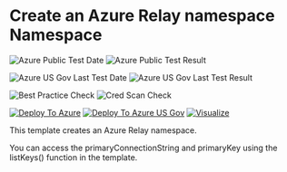 # Create an Azure Relay namespace Namespace

![Azure Public Test Date](https://azurequickstartsservice.blob.core.windows.net/badges/101-azure-relay-create-namespace/PublicLastTestDate.svg)
![Azure Public Test Result](https://azurequickstartsservice.blob.core.windows.net/badges/101-azure-relay-create-namespace/PublicDeployment.svg)

![Azure US Gov Last Test Date](https://azurequickstartsservice.blob.core.windows.net/badges/101-azure-relay-create-namespace/FairfaxLastTestDate.svg)
![Azure US Gov Last Test Result](https://azurequickstartsservice.blob.core.windows.net/badges/101-azure-relay-create-namespace/FairfaxDeployment.svg)

![Best Practice Check](https://azurequickstartsservice.blob.core.windows.net/badges/101-azure-relay-create-namespace/BestPracticeResult.svg)
![Cred Scan Check](https://azurequickstartsservice.blob.core.windows.net/badges/101-azure-relay-create-namespace/CredScanResult.svg)

[![Deploy To Azure](https://raw.githubusercontent.com/fathym-it/azure-quickstart-templates/master/1-CONTRIBUTION-GUIDE/images/deploytoazure.svg?sanitize=true)](https://portal.azure.com/#create/Microsoft.Template/uri/https%3A%2F%2Fraw.githubusercontent.com%2Ffathym-it%2Fazure-quickstart-templates%2Fmaster%2F101-azure-relay-create-namespace%2Fazuredeploy.json)
[![Deploy To Azure US Gov](https://raw.githubusercontent.com/fathym-it/azure-quickstart-templates/master/1-CONTRIBUTION-GUIDE/images/deploytoazuregov.svg?sanitize=true)](https://portal.azure.us/#create/Microsoft.Template/uri/https%3A%2F%2Fraw.githubusercontent.com%2Ffathym-it%2Fazure-quickstart-templates%2Fmaster%2F101-azure-relay-create-namespace%2Fazuredeploy.json)
[![Visualize](https://raw.githubusercontent.com/fathym-it/azure-quickstart-templates/master/1-CONTRIBUTION-GUIDE/images/visualizebutton.svg?sanitize=true)](http://armviz.io/#/?load=https%3A%2F%2Fraw.githubusercontent.com%2Ffathym-it%2Fazure-quickstart-templates%2Fmaster%2F101-azure-relay-create-namespace%2Fazuredeploy.json)

This template creates an Azure Relay namespace.

You can access the primaryConnectionString and primaryKey using the listKeys() function in the template.